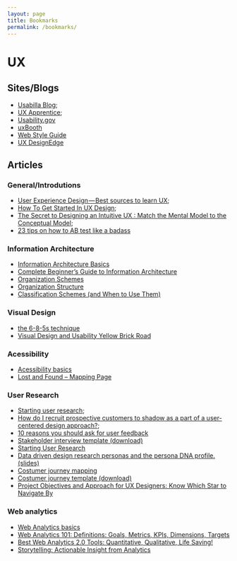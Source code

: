 ```yaml
---
layout: page
title: Bookmarks
permalink: /bookmarks/
---
```


# UX

## Sites/Blogs 

* [Usabilla Blog](http://blog.usabilla.com/);
* [UX Apprentice](http://www.uxapprentice.com/);
* [Usability.gov](http://www.usability.gov/)
* [uxBooth](http://www.uxbooth.com/)
* [Web Style Guide](http://webstyleguide.com/wsg3/index.html)
* [UX DesignEdge](http://www.uxdesignedge.com/)

## Articles 

### General/Introdutions

- [User Experience Design — Best sources to learn UX](https://blog.prototypr.io/user-experience-design-best-sources-to-learn-ux-c67bf80484ce?gi=6461d61df424#.5hk6cjd57);
- [How To Get Started In UX Design](http://uxmastery.com/how-to-get-started-in-ux-design/);
- [The Secret to Designing an Intuitive UX : Match the Mental Model to the Conceptual Model](https://uxmag.com/articles/the-secret-to-designing-an-intuitive-user-experience);
- [23 tips on how to AB test like a badass](https://searchenginewatch.com/sew/how-to/2223888/23-tips-on-how-to-a-b-test-like-a-badass)

### Information Architecture 

- [Information Architecture Basics](http://www.usability.gov/what-and-why/information-architecture.html)
- [Complete Beginner’s Guide to Information Architecture](http://www.uxbooth.com/articles/complete-beginners-guide-to-information-architecture/)
- [Organization Schemes](http://www.usability.gov/how-to-and-tools/methods/organization-schemes.html)
- [Organization Structure](http://www.usability.gov/how-to-and-tools/methods/organization-structures.html)
- [Classification Schemes (and When to Use Them)](http://www.uxbooth.com/articles/classification-schemes-and-when-to-use-them/)

### Visual Design

- [the 6-8-5s technique](http://gamestorming.com/games-for-fresh-thinking-and-ideas/6-8-5s/)
- [Visual Design and Usability Yellow Brick Road](http://uxmag.com/articles/visual-design-and-usability-yellow-brick-road)

### Acessibility

- [Acessibility basics](http://www.usability.gov/what-and-why/accessibility.html)
- [Lost and Found – Mapping Page](http://www.digitalgov.gov/about/lost-and-found-mapping-page/)

### User Research

- [Starting user research](https://articles.uie.com/starting_user_research/);
- [How do I recruit prospective customers to shadow as a part of a  user-centered design approach?](https://www.quora.com/How-do-I-recruit-prospective-customers-to-shadow-as-a-part-of-a-user-centered-design-approach/answer/Dana-Chisnell);
- [10 reasons you should ask for user feedback](http://blog.usabilla.com/10-reasons-you-should-ask-for-user-feedback/)
- [Stakeholder interview template (download)](http://www.uxapprentice.com/resources/stakeholder-interview-template/)
- [Starting User Research](https://articles.uie.com/starting_user_research/)
- [Data driven design research personas and the persona DNA profile.(slides)](http://www.slideshare.net/toddwarfel/data-driven-design-research-personas/10-As_a_design_research_tool)
- [Costumer journey mapping](http://www.disambiguity.com/customer-journey-mapping/)
- [Costumer journey template (download)](http://www.uxapprentice.com/assets/files/UX-Apprentice-Templates.bmpr.zip)
- [Project Objectives and Approach for UX Designers: Know Which Star to Navigate By](http://www.peachpit.com/articles/article.aspx?p=1856033)

### Web analytics

- [Web Analytics basics](http://www.usability.gov/what-and-why/web-analytics.html)
- [Web Analytics 101: Definitions: Goals, Metrics, KPIs, Dimensions, Targets](http://www.kaushik.net/avinash/web-analytics-101-definitions-goals-metrics-kpis-dimensions-targets/)
- [Best Web Analytics 2.0 Tools: Quantitative, Qualitative, Life Saving!](http://www.kaushik.net/avinash/best-web-analytics-tools-quantitative-qualitative/)
- [Storytelling: Actionable Insight from Analytics](http://www.toprankblog.com/2009/10/storytelling-actionable-insight-from-analytics/)
